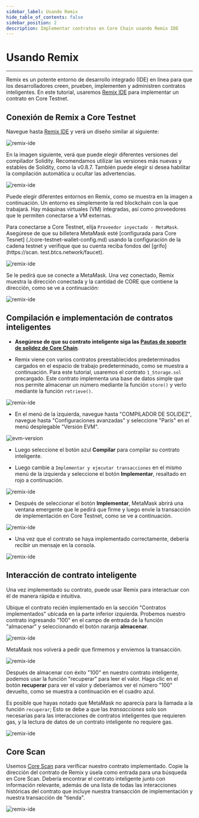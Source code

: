 ```yaml
---
sidebar_label: Usando Remix
hide_table_of_contents: false
sidebar_position: 2
description: Implementar contratos en Core Chain usando Remix IDE
---
```


# Usando Remix

---

Remix es un potente entorno de desarrollo integrado (IDE) en línea para que los desarrolladores creen, prueben, implementen y administren contratos inteligentes. En este tutorial, usaremos [Remix IDE](https://remix.ethereum.org/) para implementar un contrato en Core Testnet.

## Conexión de Remix a Core Testnet

Navegue hasta [Remix IDE](https://remix.ethereum.org/) y verá un diseño similar al siguiente:

![remix-ide](../../static/img/remix/remix-1.avif)

En la imagen siguiente, verá que puede elegir diferentes versiones del compilador Solidity. Recomendamos utilizar las versiones más nuevas y estables de Solidity, como la v0.8.7. También puede elegir si desea habilitar la compilación automática u ocultar las advertencias.

![remix-ide](../../static/img/remix/remix-2.avif)

Puede elegir diferentes entornos en Remix, como se muestra en la imagen a continuación. Un entorno es simplemente la red blockchain con la que trabajará. Hay máquinas virtuales (VM) integradas, así como proveedores que le permiten conectarse a VM externas.

Para conectarse a Core Testnet, elija `Proveedor inyectado - MetaMask`. Asegúrese de que su billetera MetaMask esté [configurada para Core Tesnet] (./core-testnet-wallet-config.md) usando la configuración de la cadena testnet y verifique que su cuenta reciba fondos del [grifo] (https://scan. test.btcs.network/faucet).

![remix-ide](../../static/img/remix/remix-3.avif)

Se le pedirá que se conecte a MetaMask. Una vez conectado, Remix muestra la dirección conectada y la cantidad de CORE que contiene la dirección, como se ve a continuación:

![remix-ide](../../static/img/remix/remix-4.avif)

## Compilación e implementación de contratos inteligentes

- **Asegúrese de que su contrato inteligente siga las [Pautas de soporte de solidez de Core Chain](./smart-contract-guidelines.md)**.

- Remix viene con varios contratos preestablecidos predeterminados cargados en el espacio de trabajo predeterminado, como se muestra a continuación. Para este tutorial, usaremos el contrato `1_Storage.sol` precargado. Este contrato implementa una base de datos simple que nos permite almacenar un número mediante la función `store()` y verlo mediante la función `retrieve()`.

![remix-ide](../../static/img/remix/remix-5.avif)

- En el menú de la izquierda, navegue hasta "COMPILADOR DE SOLIDEZ", navegue hasta "Configuraciones avanzadas" y seleccione "París" en el menú desplegable "Versión EVM".

![evm-version](../../static/img/remix/remix-13.png)

- Luego seleccione el botón azul **Compilar** para compilar su contrato inteligente.

- Luego cambie a `Implementar y ejecutar transacciones` en el mismo menú de la izquierda y seleccione el botón **Implementar**, resaltado en rojo a continuación.

![remix-ide](../../static/img/remix/remix-6.avif)

- Después de seleccionar el botón **Implementar**, MetaMask abrirá una ventana emergente que le pedirá que firme y luego envíe la transacción de implementación en Core Testnet, como se ve a continuación.

![remix-ide](../../static/img/remix/remix-7.png)

- Una vez que el contrato se haya implementado correctamente, debería recibir un mensaje en la consola.

![remix-ide](../../static/img/remix/remix-8.avif)

## Interacción de contrato inteligente

Una vez implementado su contrato, puede usar Remix para interactuar con él de manera rápida e intuitiva.

Ubique el contrato recién implementado en la sección "Contratos implementados" ubicada en la parte inferior izquierda. Probemos nuestro contrato ingresando "100" en el campo de entrada de la función "almacenar" y seleccionando el botón naranja **almacenar**.

![remix-ide](../../static/img/remix/remix-9.avif)

MetaMask nos volverá a pedir que firmemos y enviemos la transacción.

![remix-ide](../../static/img/remix/remix-10.png)

Después de almacenar con éxito "100" en nuestro contrato inteligente, podemos usar la función "recuperar" para leer el valor. Haga clic en el botón **recuperar** para ver el valor y deberíamos ver el número "100" devuelto, como se muestra a continuación en el cuadro azul.

Es posible que hayas notado que MetaMask no aparecía para la llamada a la función `recuperar`; Esto se debe a que las _transacciones_ solo son necesarias para las interacciones de contratos inteligentes que requieren gas, y la lectura de datos de un contrato inteligente no requiere gas.

![remix-ide](../../static/img/remix/remix-11.avif)

## Core Scan

Usemos [Core Scan](https://scan.test.btcs.network/) para verificar nuestro contrato implementado. Copie la dirección del contrato de Remix y úsela como entrada para una búsqueda en Core Scan. Debería encontrar el contrato inteligente junto con información relevante, además de una lista de todas las interacciones históricas del contrato que incluye nuestra transacción de implementación y nuestra transacción de "tienda".

![remix-ide](../../static/img/remix/remix-12.avif)
